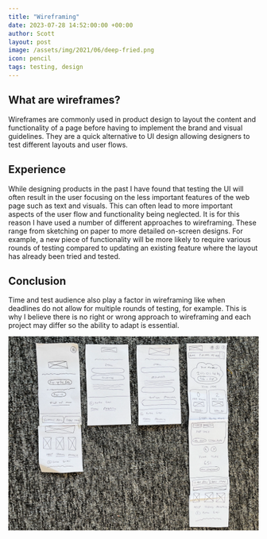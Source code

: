 ```yaml
---
title: "Wireframing"
date: 2023-07-28 14:52:00:00 +00:00
author: Scott
layout: post
image: /assets/img/2021/06/deep-fried.png
icon: pencil
tags: testing, design
---
```


<h2>What are wireframes?</h2>

Wireframes are commonly used in product design to layout the content and functionality of a page before having to implement the brand and visual guidelines. They are a quick alternative to UI design allowing designers to test different layouts and user flows.

<h2>Experience</h2>

While designing products in the past I have found that testing the UI will often result in the user focusing on the less important features of the web page such as text and visuals. This can often lead to more important aspects of the user flow and functionality being neglected. It is for this reason I have used a number of different approaches to wireframing. These range from sketching on paper to more detailed on-screen designs. For example, a new piece of functionality will be more likely to require various rounds of testing compared to updating an existing feature where the layout has already been tried and tested.

<h2>Conclusion</h2>

Time and test audience also play a factor in wireframing like when deadlines do not allow for multiple rounds of testing, for example. This is why I believe there is no right or wrong approach to wireframing and each project may differ so the ability to adapt is essential.


<div class="imgblock">
    <img src="/assets/img/paperwireframe.png"/>
</div>